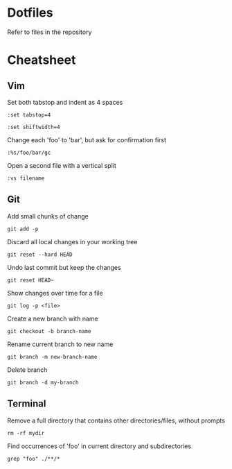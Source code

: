 # Dotfiles
Refer to files in the repository
# Cheatsheet
## Vim
Set both tabstop and indent as 4 spaces

`:set tabstop=4`

`:set shiftwidth=4`

Change each 'foo' to 'bar', but ask for confirmation first

`:%s/foo/bar/gc`

Open a second file with a vertical split

`:vs filename`

## Git
Add small chunks of change 

`git add -p`

Discard all local changes in your working tree

`git reset --hard HEAD`

Undo last commit but keep the changes

`git reset HEAD~`

Show changes over time for a file

`git log -p <file>`

Create a new branch with name

`git checkout -b branch-name`

Rename current branch to new name

`git branch -m new-branch-name`

Delete branch

`git branch -d my-branch`

## Terminal
Remove a full directory that contains other directories/files, without prompts

`rm -rf mydir`

Find occurrences of 'foo' in current directory and subdirectories

`grep "foo" ./**/*`
